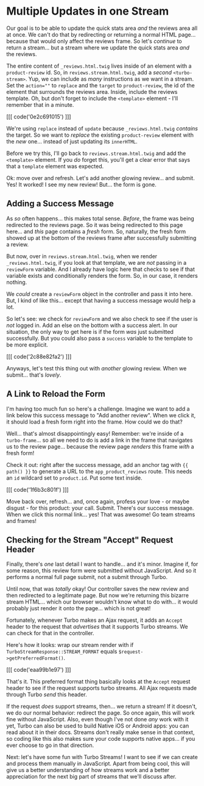 # Multiple Updates in one Stream

Our goal is to be able to update the quick stats area *and* the reviews area all
at once. We can't do that by redirecting or returning a normal HTML page... because
that would only affect the reviews frame. So let's *continue* to return a
stream... but a stream where we update the quick stats area *and* the reviews.

The entire content of `_reviews.html.twig` lives inside of an element with a
`product-review` id. So, in `reviews.stream.html.twig`, add a *second*
`<turbo-stream>`. Yup, we can include as *many* instructions as we want in a
stream. Set the `action=""` to `replace` and the `target` to `product-review`, the
id of the element that surrounds the reviews area. Inside, include the reviews
template. Oh, but don't forget to include the `<template>` element - I'll remember
that in a minute.

[[[ code('0e2c691015') ]]]

We're using `replace` instead of `update` because `_reviews.html.twig` *contains*
the target. So we want to *replace* the existing `product-review` element
with the *new* one... instead of just updating its `innerHTML`.

Before we try this, I'll go back to `reviews.stream.html.twig` and add the
`<template>` element. If you *do* forget this, you'll get a clear error that says
that a `template` element was expected.

Ok: move over and refresh. Let's add another glowing review... and submit. Yes!
It worked! I see my new review! But... the form is gone.

## Adding a Success Message

As *so* often happens... this makes total sense. *Before*, the frame was being
redirected to the reviews page. So it was being redirected to this page here...
and *this* page contains a *fresh* form. So, naturally, the fresh form showed up
at the bottom of the reviews frame after successfully submitting a review.

But now, over in `reviews.stream.html.twig`, when we render `_reviews.html.twig`,
if you look at that template, we are *not* passing in a `reviewForm` variable. And
I already have logic here that checks to see if that variable exists and conditionally
renders the form. So, in our case, it renders nothing.

We *could* create a `reviewForm` object in the controller and pass it into here.
But, I kind of like this... except that having a success message would help a lot.

So let's see: we check for `reviewForm` and we also check to see if the user is
*not* logged in. Add an else on the bottom with a success alert. In our situation,
the only way to get here is if the form *was* just submitted successfully. But
you could also pass a `success` variable to the template to be more
explicit.

[[[ code('2c88e82fa2') ]]]

Anyways, let's test this thing out with *another* glowing review. When we submit...
that's *lovely*.

## A Link to Reload the Form

I'm having too much fun so here's a challenge. Imagine we want to add a link below
this success message to "Add another review". When we click it, it should load
a fresh form right into the frame. How could we do that?

Well... that's almost disappointingly easy! Remember: we're inside of a
`turbo-frame`... so all we need to do is add a link in the frame that navigates
us to the review page... because the review page *renders* this frame
*with* a fresh form!

Check it out: right after the success message, add an anchor tag with
`{{ path() }}` to generate a URL to the `app_product_reviews` route. This needs
an `id` wildcard set to `product.id`. Put some text inside.

[[[ code('1f6b3c801f') ]]]

Move back over, refresh...  and, once again, profess your love - or maybe disgust -
for this product: your call. Submit. There's our success message. When we click
this normal link... yes! That was awesome! Go team streams and frames!

## Checking for the Stream "Accept" Request Header

Finally, there's *one* last detail I want to handle... and it's minor. Imagine if,
for some reason, this review form were submitted without JavaScript. And so it
performs a normal full page submit, not a submit through Turbo.

Until now, that was *totally* okay! Our controller saves the new review and then
redirected to a legitimate page. But now we're returning this bizarre stream HTML...
which our browser wouldn't know what to do with... it would probably just render
it onto the page... which is not great!

Fortunately, whenever Turbo makes an Ajax request, it adds an `Accept` header to
the request that *advertises* that it supports Turbo streams. We can check
for that in the controller.

Here's how it looks: wrap our stream render with if
`TurboStreamResponse::STREAM_FORMAT` equals `$request->getPreferredFormat()`.

[[[ code('eaa99b1e97') ]]]

That's it. This preferred format thing basically looks at the `Accept` request header
to see if the request supports turbo streams. All Ajax requests made through
Turbo *send* this header.

If the request *does* support streams, then... we return a stream! If it doesn't,
we do our normal behavior: redirect the page. So once again, this will work fine
without JavaScript. Also, even though I've not done *any* work with it yet, Turbo
can also be used to build Native iOS or Android apps: you can read about it in
their docs. Streams don't really make sense in that context, so coding like this
also makes sure your code supports native apps... if you ever choose to go in that
direction.

Next: let's have some fun with Turbo Streams! I want to see if we can create
and process them manually in JavaScript. Apart from being cool, this will give us
a better understanding of how streams work and a better appreciation for the next
big part of streams that we'll discuss after.
